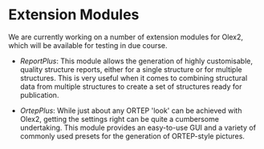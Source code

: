 # Extension Modules

We are currently working on a number of extension modules for Olex2, which will be available for testing in due course.

- _ReportPlus_: This module allows the generation of highly customisable, quality structure reports, either for a single structure or for multiple structures. This is very useful when it comes to combining structural data from multiple structures to create a set of structures ready for publication.

- _OrtepPlus_: While just about any ORTEP 'look' can be achieved with Olex2, getting the settings right can be quite a cumbersome undertaking. This module provides an easy-to-use GUI and a variety of commonly used presets for the generation of ORTEP-style pictures.